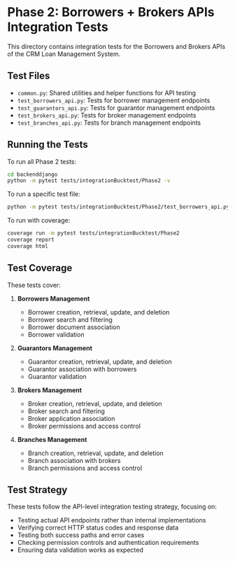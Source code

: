 # Phase 2: Borrowers + Brokers APIs Integration Tests

This directory contains integration tests for the Borrowers and Brokers APIs of the CRM Loan Management System.

## Test Files

- `common.py`: Shared utilities and helper functions for API testing
- `test_borrowers_api.py`: Tests for borrower management endpoints
- `test_guarantors_api.py`: Tests for guarantor management endpoints
- `test_brokers_api.py`: Tests for broker management endpoints
- `test_branches_api.py`: Tests for branch management endpoints

## Running the Tests

To run all Phase 2 tests:

```bash
cd backenddjango
python -m pytest tests/integrationBucktest/Phase2 -v
```

To run a specific test file:

```bash
python -m pytest tests/integrationBucktest/Phase2/test_borrowers_api.py -v
```

To run with coverage:

```bash
coverage run -m pytest tests/integrationBucktest/Phase2
coverage report
coverage html
```

## Test Coverage

These tests cover:

1. **Borrowers Management**
   - Borrower creation, retrieval, update, and deletion
   - Borrower search and filtering
   - Borrower document association
   - Borrower validation

2. **Guarantors Management**
   - Guarantor creation, retrieval, update, and deletion
   - Guarantor association with borrowers
   - Guarantor validation

3. **Brokers Management**
   - Broker creation, retrieval, update, and deletion
   - Broker search and filtering
   - Broker application association
   - Broker permissions and access control

4. **Branches Management**
   - Branch creation, retrieval, update, and deletion
   - Branch association with brokers
   - Branch permissions and access control

## Test Strategy

These tests follow the API-level integration testing strategy, focusing on:

- Testing actual API endpoints rather than internal implementations
- Verifying correct HTTP status codes and response data
- Testing both success paths and error cases
- Checking permission controls and authentication requirements
- Ensuring data validation works as expected
